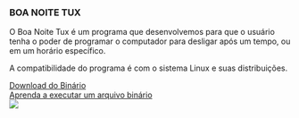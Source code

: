 ### BOA NOITE TUX
O Boa Noite Tux é um programa que desenvolvemos para que o usuário tenha o poder de programar o computador para desligar após um tempo, ou em um horário específico.

A compatibilidade do programa é com o sistema Linux e suas distribuições.

<a href="https://github.com/JuniorCriste/BoaNoiteTux/releases/download/1.0/BoaNoiteTux">Download do Binário</a> <br/>
<a href="https://www.informaticode.com.br/alterar-permissao-para-executaveis-no">Aprenda a executar um arquivo binário</a> <br/>
<img src="https://user-images.githubusercontent.com/29262497/92871174-04ac2780-f3db-11ea-8a4c-491a3db523c0.png"> <br/> <br/>



